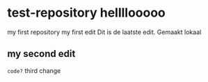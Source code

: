 # test-repository hellllooooo
my first repository
my first edit
Dit is de laatste edit. Gemaakt lokaal
## my second edit
`code?`
third change
